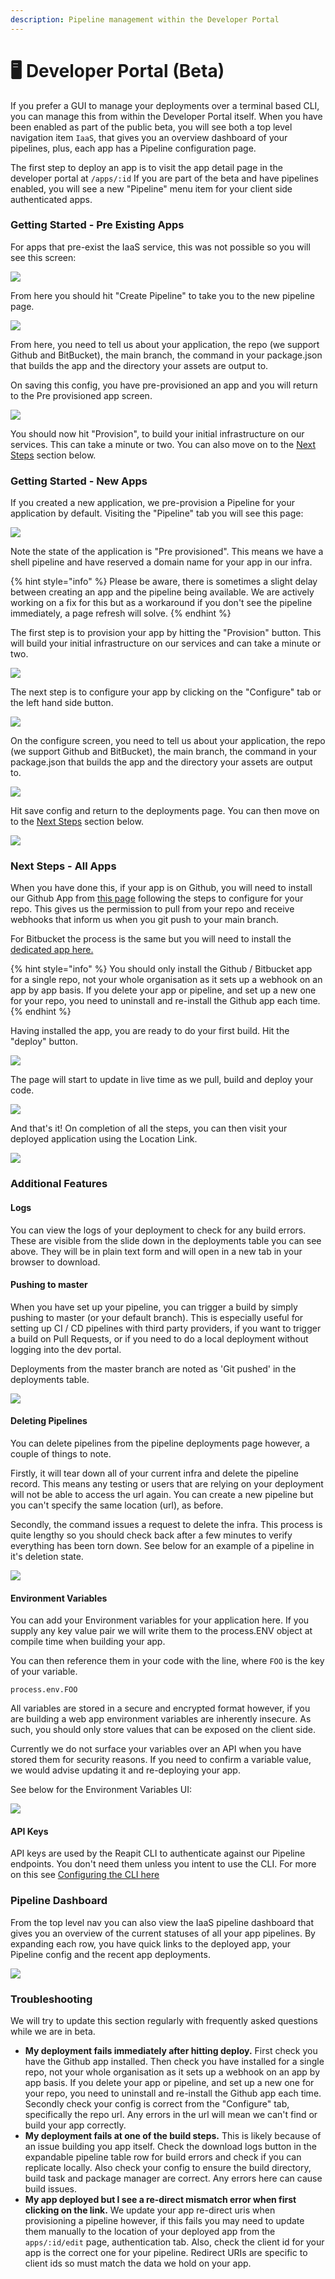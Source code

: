 ```yaml
---
description: Pipeline management within the Developer Portal
---
```


# 🖥 Developer Portal (Beta)

If you prefer a GUI to manage your deployments over a terminal based CLI, you can manage this from within the Developer Portal itself. When you have been enabled as part of the public beta, you will see both a top level navigation item `IaaS`, that gives you an overview dashboard of your pipelines, plus, each app has a Pipeline configuration page.

The first step to deploy an app is to visit the app detail page in the developer portal at `/apps/:id` If you are part of the beta and have pipelines enabled, you will see a new "Pipeline" menu item for your client side authenticated apps.

### Getting Started - Pre Existing Apps

For apps that pre-exist the IaaS service, this was not possible so you will see this screen:

![](<../../.gitbook/assets/Screenshot 2022-05-05 at 13.19.47.png>)

From here you should hit "Create Pipeline" to take you to the new pipeline page.

![](<../../.gitbook/assets/Screenshot 2022-05-05 at 13.21.32.png>)

From here, you need to tell us about your application, the repo (we support Github and BitBucket), the main branch, the command in your package.json that builds the app and the directory your assets are output to.

On saving this config, you have pre-provisioned an app and you will return to the Pre provisioned app screen.

![](<../../.gitbook/assets/Screenshot 2022-06-17 at 12.22.14.png>)

You should now hit "Provision", to build your initial infrastructure on our services. This can take a minute or two. You can also move on to the [Next Steps](developer-portal-beta.md#next-steps-all-apps) section below.

### Getting Started - New Apps

If you created a new application, we pre-provision a Pipeline for your application by default. Visiting the "Pipeline" tab you will see this page:

![](<../../.gitbook/assets/Screenshot 2022-06-17 at 12.24.22.png>)

Note the state of the application is "Pre provisioned". This means we have a shell pipeline and have reserved a domain name for your app in our infra.

{% hint style="info" %}
Please be aware, there is sometimes a slight delay between creating an app and the pipeline being available. We are actively working on a fix for this but as a workaround if you don't see the pipeline immediately, a page refresh will solve.&#x20;
{% endhint %}

The first step is to provision your app by hitting the "Provision" button. This will build your initial infrastructure on our services and can take a minute or two.&#x20;

![](<../../.gitbook/assets/Screenshot 2022-06-17 at 12.24.22 (1).png>)

The next step is to configure your app by clicking on the "Configure" tab or the left hand side button.

![](<../../.gitbook/assets/Screenshot 2022-06-17 at 12.27.41.png>)

On the configure screen, you need to tell us about your application, the repo (we support Github and BitBucket), the main branch, the command in your package.json that builds the app and the directory your assets are output to.&#x20;

![](<../../.gitbook/assets/Screenshot 2022-06-16 at 15.41.26.png>)

Hit save config and return to the deployments page. You can then move on to the [Next Steps](developer-portal-beta.md#next-steps-all-apps) section below.

![](<../../.gitbook/assets/Screenshot 2022-06-17 at 12.30.23.png>)

### Next Steps - All Apps

When you have done this, if your app is on Github, you will need to install our Github App from [this page](https://github.com/apps/reapit) following the steps to configure for your repo. This gives us the permission to pull from your repo and receive webhooks that inform us when you git push to your main branch.&#x20;

For Bitbucket the process is the same but you will need to install the [dedicated app here.](https://bitbucket.org/site/addons/authorize?addon\_key=reapit)

{% hint style="info" %}
You should only install the Github / Bitbucket app for a single repo, not your whole organisation as it sets up a webhook on an app by app basis. If you delete your app or pipeline, and set up a new one for your repo, you need to uninstall and re-install the Github app each time.&#x20;
{% endhint %}

Having installed the app, you are ready to do your first build. Hit the "deploy" button.

![](<../../.gitbook/assets/Screenshot 2022-06-17 at 12.32.06.png>)

The page will start to update in live time as we pull, build and deploy your code.

![](<../../.gitbook/assets/Screenshot 2022-06-17 at 12.34.28.png>)

And that's it! On completion of all the steps, you can then visit your deployed application using the Location Link.

![](<../../.gitbook/assets/Screenshot 2022-06-17 at 12.38.26.png>)

### Additional Features

#### Logs

You can view the logs of your deployment to check for any build errors. These are visible from the slide down in the deployments table you can see above. They will be in plain text form and will open in a new tab in your browser to download.

#### Pushing to master

When you have set up your pipeline, you can trigger a build by simply pushing to master (or your default branch). This is especially useful for setting up CI / CD pipelines with third party providers, if you want to trigger a build on Pull Requests, or if you need to do a local deployment without logging into the dev portal.

Deployments from the master branch are noted as 'Git pushed' in the deployments table.

![](<../../.gitbook/assets/Screenshot 2022-06-17 at 12.41.18.png>)

#### Deleting Pipelines

You can delete pipelines from the pipeline deployments page however, a couple of things to note.&#x20;

Firstly, it will tear down all of your current infra and delete the pipeline record. This means any testing or users that are relying on your deployment will not be able to access the url again. You can create a new pipeline but you can't specify the same location (url), as before.

Secondly, the command issues a request to delete the infra. This process is quite lengthy so you should check back after a few minutes to verify everything has been torn down. See below for an example of a pipeline in it's deletion state.

![](<../../.gitbook/assets/Screenshot 2022-06-17 at 12.44.29.png>)

#### Environment Variables

You can add your Environment variables for your application here. If you supply any key value pair we will write them to the process.ENV object at compile time when building your app.

You can then reference them in your code with the line, where `FOO` is the key of your variable.

`process.env.FOO`

All variables are stored in a secure and encrypted format however, if you are building a web app environment variables are inherently insecure. As such, you should only store values that can be exposed on the client side.

Currently we do not surface your variables over an API when you have stored them for security reasons. If you need to confirm a variable value, we would advise updating it and re-deploying your app.

See below for the Environment Variables UI:

![](<../../.gitbook/assets/Screenshot 2022-06-17 at 12.43.41.png>)

#### API Keys

API keys are used by the Reapit CLI to authenticate against our Pipeline endpoints. You don't need them unless you intent to use the CLI. For more on this see [Configuring the CLI here](cli-beta.md#configure-the-cli)

### Pipeline Dashboard

From the top level nav you can also view the IaaS pipeline dashboard that gives you an overview of the current statuses of all your app pipelines. By expanding each row, you have quick links to the deployed app, your Pipeline config and the recent app deployments.

![](<../../.gitbook/assets/Screenshot 2022-06-16 at 16.05.15.png>)

### Troubleshooting&#x20;

We will try to update this section regularly with frequently asked questions while we are in beta.

* **My deployment fails immediately after hitting deploy.**  First check you have the Github app installed. Then check you have installed for a single repo, not your whole organisation as it sets up a webhook on an app by app basis. If you delete your app or pipeline, and set up a new one for your repo, you need to uninstall and re-install the Github app each time. Secondly check your config is correct from the "Configure" tab, specifically the repo url. Any errors in the url will mean we can't find or build your app correctly.
* **My deployment fails at one of the build steps.** This is likely because of an issue building you app itself. Check the download logs button in the expandable pipeline table row for build errors and check if you can replicate locally. Also check your config to ensure the build directory, build task and package manager are correct. Any errors here can cause build issues.
* **My app deployed but I see a re-direct mismatch error when first clicking on the link.** We update your app re-direct uris when provisioning a pipeline however, if this fails you may need to update them manually to the location of your deployed app from the `apps/:id/edit` page,  authentication tab. Also, check the client id for your app is the correct one for your pipeline. Redirect URIs are specific to client ids so must match the data we hold on your app.
